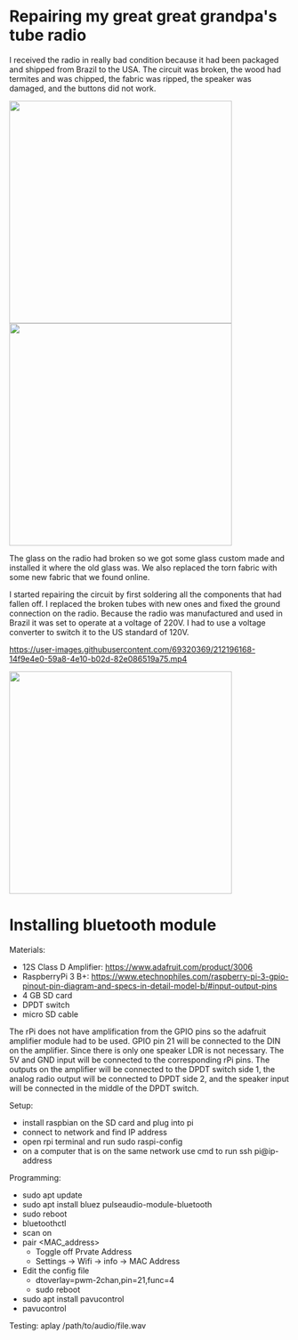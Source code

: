 # Repairing my great great grandpa's tube radio

I received the radio in really bad condition because it had been packaged and shipped from Brazil to the USA. The circuit was broken, the wood had termites and was chipped, the fabric was ripped, the speaker was damaged, and the buttons did not work. 

<img src="https://user-images.githubusercontent.com/69320369/212194215-aec0bbb9-9f6e-48b5-8ae7-3b40f1c04e6c.jpg" width="400" />  <img src="https://user-images.githubusercontent.com/69320369/212194839-070d1e12-a39d-41f0-9db2-2f0564185f9c.jpg" width="400" />

The glass on the radio had broken so we got some glass custom made and installed it where the old glass was. We also replaced the torn fabric with some new fabric that we found online. 

I started repairing the circuit by first soldering all the components that had fallen off. I replaced the broken tubes with new ones and fixed the ground connection on the radio. Because the radio was manufactured and used in Brazil it was set to operate at a voltage of 220V. I had to use a voltage converter to switch it to the US standard of 120V. 

https://user-images.githubusercontent.com/69320369/212196168-14f9e4e0-59a8-4e10-b02d-82e086519a75.mp4

<img src="https://user-images.githubusercontent.com/69320369/212196653-a067b2b4-bb27-4873-a10b-dc72b5ffc6ec.jpg" width="400" />

# Installing bluetooth module

Materials: 
- 12S Class D Amplifier: https://www.adafruit.com/product/3006
- RaspberryPi 3 B+: https://www.etechnophiles.com/raspberry-pi-3-gpio-pinout-pin-diagram-and-specs-in-detail-model-b/#input-output-pins
- 4 GB SD card
- DPDT switch
- micro SD cable 

The rPi does not have amplification from the GPIO pins so the adafruit amplifier module had to be used. GPIO pin 21 will be connected to the DIN on the amplifier. Since there is only one speaker LDR is not necessary. The 5V and GND input will be connected to the corresponding rPi pins. The outputs on the amplifier will be connected to the DPDT switch side 1, the analog radio output will be connected to DPDT side 2, and the speaker input will be connected in the middle of the DPDT switch. 

Setup: 
- install raspbian on the SD card and plug into pi
- connect to network and find IP address
- open rpi terminal and run sudo raspi-config
- on a computer that is on the same network use cmd to run ssh pi@ip-address

Programming: 
- sudo apt update
- sudo apt install bluez pulseaudio-module-bluetooth
- sudo reboot
- bluetoothctl
- scan on
- pair <MAC_address>
  - Toggle off Prvate Address
  - Settings -> Wifi -> info -> MAC Address
- Edit the config file
  - dtoverlay=pwm-2chan,pin=21,func=4
  - sudo reboot
- sudo apt install pavucontrol
- pavucontrol

Testing: 
aplay /path/to/audio/file.wav




